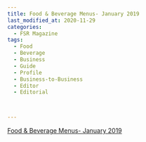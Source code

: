 ```yaml
---
title: Food & Beverage Menus- January 2019
last_modified_at: 2020-11-29
categories:
  - FSR Magazine
tags:
  - Food
  - Beverage
  - Business
  - Guide
  - Profile
  - Business-to-Business
  - Editor
  - Editorial 



---
```


[Food & Beverage Menus- January 2019](http://www.omagdigital.com/publication/?i=551517&ver=html5&p=19)
